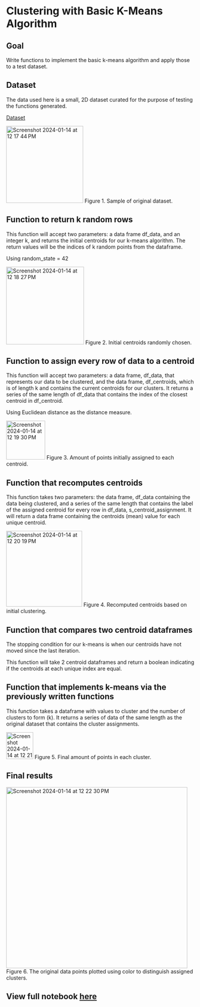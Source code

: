 # Clustering with Basic K-Means Algorithm 

## Goal 

Write functions to implement the basic k-means algorithm and apply those to a test dataset. 

## Dataset 

The data used here is a small, 2D dataset curated for the purpose of testing the functions generated. 

[Dataset](https://gist.githubusercontent.com/TieJean/ff4dbd0022ab5e292db73d8b4910f551/raw/624db21e20faa92b79e5289ce4d9002e863b0d68/data_kmeans.csv)

<img width="206" alt="Screenshot 2024-01-14 at 12 17 44 PM" src="https://github.com/catherinealeal/BasicKMeans/assets/100166102/34a2c098-0772-41aa-a9f0-ff9c37738d44">
Figure 1. Sample of original dataset. 

## Function to return k random rows 

This function will accept two parameters: a data frame df_data, and an integer k, and returns the initial centroids for our k-means algorithm. The return values will be the indices of k random points from the dataframe. 

Using random_state = 42

<img width="208" alt="Screenshot 2024-01-14 at 12 18 27 PM" src="https://github.com/catherinealeal/BasicKMeans/assets/100166102/9c36d526-8860-4f3c-a99d-c99f00dd114d">
Figure 2. Initial centroids randomly chosen. 

## Function to assign every row of data to a centroid 

This function will accept two parameters: a data frame, df_data, that represents our data to be clustered, and the data frame, df_centroids, which is of length k and contains the current centroids for our clusters.  It returns a series of the same length of df_data that contains the index of the closest centroid in df_centroid. 

Using Euclidean distance as the distance measure. 

<img width="104" alt="Screenshot 2024-01-14 at 12 19 30 PM" src="https://github.com/catherinealeal/BasicKMeans/assets/100166102/d0d10a1a-4b87-473a-95ef-e252b2eb4217">
Figure 3. Amount of points initially assigned to each centroid. 

## Function that recomputes centroids 

This function takes two parameters: the data frame, df_data containing the data being clustered, and a series of the same length that contains the label of the assigned centroid for every row in df_data, s_centroid_assignment. It will return a data frame containing the centroids (mean) value for each unique centroid. 

<img width="203" alt="Screenshot 2024-01-14 at 12 20 19 PM" src="https://github.com/catherinealeal/BasicKMeans/assets/100166102/2f7667b3-fc90-4fec-93f3-81491f033672">
Figure 4. Recomputed centroids based on initial clustering. 

## Function that compares two centroid dataframes 

The stopping condition for our k-means is when our centroids have not moved since the last iteration. 

This function will take 2 centroid dataframes and return a boolean indicating if the centroids at each unique index are equal. 

## Function that implements k-means via the previously written functions

This function takes a dataframe with values to cluster and the number of clusters to form (k). It returns a series of data of the same length as the original dataset that contains the cluster assignments. 

<img width="72" alt="Screenshot 2024-01-14 at 12 21 31 PM" src="https://github.com/catherinealeal/BasicKMeans/assets/100166102/2c72448f-a653-4b81-90da-311927393187">
Figure 5. Final amount of points in each cluster. 

## Final results 

<img width="485" alt="Screenshot 2024-01-14 at 12 22 30 PM" src="https://github.com/catherinealeal/BasicKMeans/assets/100166102/77038e05-0ec0-4320-9309-43c3a7e5bf5a">
Figure 6. The original data points plotted using color to distinguish assigned clusters. 

## View full notebook [here](https://github.com/catherinealeal/BasicKMeans/blob/5c743bf51d9ea5cbdae075bb5d2bbd754d34b549/BasicKMeans.ipynb)
